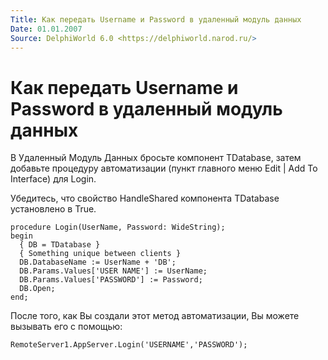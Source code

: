 ```yaml
---
Title: Как передать Username и Password в удаленный модуль данных
Date: 01.01.2007
Source: DelphiWorld 6.0 <https://delphiworld.narod.ru/>
---
```



Как передать Username и Password в удаленный модуль данных
==========================================================

В Удаленный Модуль Данных бросьте компонент TDatabase,
затем добавьте процедуру автоматизации
(пункт главного меню Edit \| Add To Interface) для Login.

Убедитесь, что свойство HandleShared компонента TDatabase установлено в
True.

    procedure Login(UserName, Password: WideString);
    begin
      { DB = TDatabase }
      { Something unique between clients }
      DB.DatabaseName := UserName + 'DB';
      DB.Params.Values['USER NAME'] := UserName;
      DB.Params.Values['PASSWORD'] := Password;
      DB.Open;
    end;

После того, как Вы создали этот метод автоматизации, Вы можете вызывать
его с помощью:

    RemoteServer1.AppServer.Login('USERNAME','PASSWORD'); 


